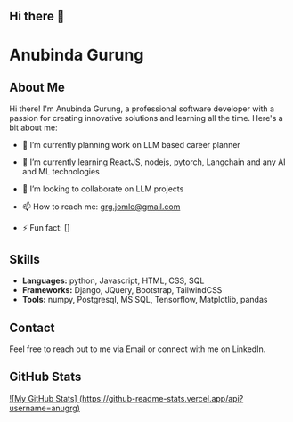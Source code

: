 ## Hi there 👋

<!--
**Anugrg/Anugrg** is a ✨ _special_ ✨ repository because its `README.md` (this file) appears on your GitHub profile.

Here are some ideas to get you started:

- 🔭 I’m currently working on ...
- 🌱 I’m currently learning ...
- 👯 I’m looking to collaborate on ...
- 🤔 I’m looking for help with ...
- 💬 Ask me about ...
- 📫 How to reach me: ...
- 😄 Pronouns: ...
- ⚡ Fun fact: ...
-->
# Anubinda Gurung

## About Me
Hi there! I'm Anubinda Gurung, a professional software developer with a passion for creating innovative solutions and learning all the time. Here's a bit about me:

- 🔭 I’m currently planning work on LLM based career planner
- 🌱 I’m currently learning ReactJS, nodejs, pytorch, Langchain and any AI and ML technologies
- 👯 I’m looking to collaborate on LLM projects

- 📫 How to reach me: grg.jomle@gmail.com
- ⚡ Fun fact: []

## Skills
- **Languages:** python, Javascript, HTML, CSS, SQL
- **Frameworks:** Django, JQuery, Bootstrap, TailwindCSS
- **Tools:** numpy, Postgresql, MS SQL, Tensorflow, Matplotlib, pandas
## Contact
Feel free to reach out to me via Email or connect with me on LinkedIn.

## GitHub Stats
[![My GitHub Stats] (https://github-readme-stats.vercel.app/api?username=anugrg)]()


